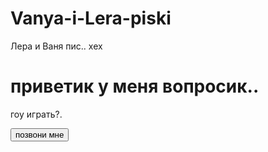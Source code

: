 # Vanya-i-Lera-piski
<!DOCTYPE html>
<html lang="ru">
<head>
    <meta charset="UTF-8">
    <meta name="viewport" content="width=device-width, initial-scale=1.0">
    Лера и Ваня пис.. хех
</head>
<body>
    <h1>приветик у меня вопросик..</h1>
    <p>гоу играть?.</p>
    <button onclick="alert('молодец!')">позвони мне</button>
</body>
</html>
